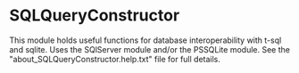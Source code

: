 # SQLQueryConstructor
This module holds useful functions for database interoperability with t-sql and sqlite. Uses the SQlServer module and/or the PSSQLite module.
See the "about_SQLQueryConstructor.help.txt" file for full details.
